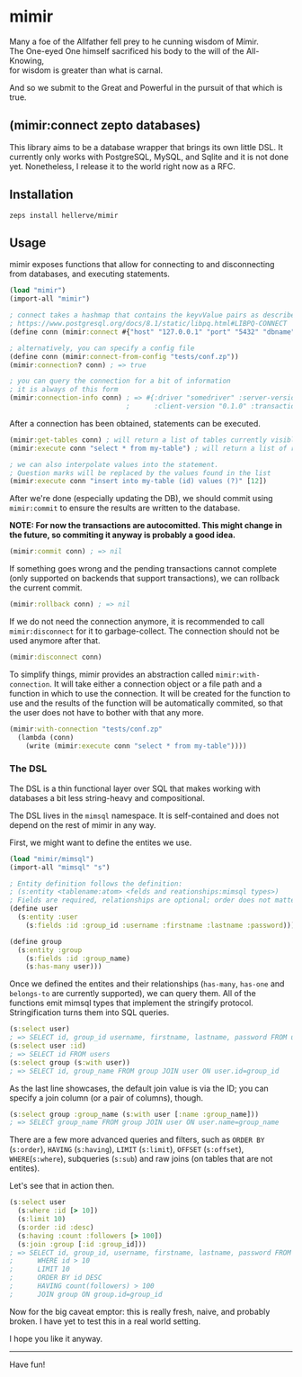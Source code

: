 # mimir

Many a foe of the Allfather fell prey to he cunning wisdom of Mímir.
<br/>
The One-eyed One himself sacrificed his body to the will of the All-Knowing,
<br/>
for wisdom is greater than what is carnal.

And so we submit to the Great and Powerful in the pursuit of that
which is true.

## (mimir:connect zepto databases)

This library aims to be a database wrapper that brings its own
little DSL. It currently only works with PostgreSQL, MySQL, and
Sqlite and it is not done yet. Nonetheless, I release it to the
world right now as a RFC.

## Installation

```
zeps install hellerve/mimir
```

## Usage

mimir exposes functions that allow for connecting to and disconnecting
from databases, and executing statements.

```clojure
(load "mimir")
(import-all "mimir")

; connect takes a hashmap that contains the keyvValue pairs as described in
; https://www.postgresql.org/docs/8.1/static/libpq.html#LIBPQ-CONNECT
(define conn (mimir:connect #{"host" "127.0.0.1" "port" "5432" "dbname" "mydb"}))

; alternatively, you can specify a config file
(define conn (mimir:connect-from-config "tests/conf.zp"))
(mimir:connection? conn) ; => true

; you can query the connection for a bit of information
; it is always of this form
(mimir:connection-info conn) ; => #{:driver "somedriver" :server-version "0.1.0"
                             ;      :client-version "0.1.0" :transaction-support #t}
```

After a connection has been obtained, statements can be executed.

```clojure
(mimir:get-tables conn) ; will return a list of tables currently visible
(mimir:execute conn "select * from my-table") ; will return a list of rows

; we can also interpolate values into the statement.
; Question marks will be replaced by the values found in the list
(mimir:execute conn "insert into my-table (id) values (?)" [12])
```

After we're done (especially updating the DB), we should commit using
`mimir:commit` to ensure the results are written to the database.

**NOTE: For now the transactions are autocomitted. This might change
in the future, so commiting it anyway is probably a good idea.**

```clojure
(mimir:commit conn) ; => nil
```

If something goes wrong and the pending transactions cannot complete
(only supported on backends that support transactions), we can rollback
the current commit.

```clojure
(mimir:rollback conn) ; => nil
```

If we do not need the connection anymore, it is recommended to call
`mimir:disconnect` for it to garbage-collect. The connection should
not be used anymore after that.

```clojure
(mimir:disconnect conn)
```

To simplify things, mimir provides an abstraction called `mimir:with-connection`.
It will take either a connection object or a file path and a function in which
to use the connection. It will be created for the function to use and the results
of the function will be automatically commited, so that the user does not have to
bother with that any more.

```clojure
(mimir:with-connection "tests/conf.zp"
  (lambda (conn)
    (write (mimir:execute conn "select * from my-table"))))
```

### The DSL

The DSL is a thin functional layer over SQL that makes working with databases
a bit less string-heavy and compositional.

The DSL lives in the `mimsql` namespace. It is self-contained and does not depend
on the rest of mimir in any way.

First, we might want to define the entites we use.

```clojure
(load "mimir/mimsql")
(import-all "mimsql" "s")

; Entity definition follows the definition:
; (s:entity <tablename:atom> <felds and reationships:mimsql types>)
; Fields are required, relationships are optional; order does not matter.
(define user
  (s:entity :user
    (s:fields :id :group_id :username :firstname :lastname :password)))

(define group
  (s:entity :group
    (s:fields :id :group_name)
    (s:has-many user)))
```

Once we defined the entites and their relationships (`has-many`, `has-one` and
`belongs-to` are currently supported), we can query them. All of the functions
emit mimsql types that implement the stringify protocol. Stringification turns
them into SQL queries.

```clojure
(s:select user)
; => SELECT id, group_id username, firstname, lastname, password FROM users
(s:select user :id)
; => SELECT id FROM users
(s:select group (s:with user))
; => SELECT id, group_name FROM group JOIN user ON user.id=group_id
```

As the last line showcases, the default join value is via the ID; you can
specify a join column (or a pair of columns), though.

```clojure
(s:select group :group_name (s:with user [:name :group_name]))
; => SELECT group_name FROM group JOIN user ON user.name=group_name
```

There are a few more advanced queries and filters, such as `ORDER BY` (`s:order`),
`HAVING` (`s:having`), `LIMIT` (`s:limit`), `OFFSET` (`s:offset`), `WHERE`(`s:where`),
subqueries (`s:sub`) and raw joins (on tables that are not entites).

Let's see that in action then.

```clojure
(s:select user
  (s:where :id [> 10])
  (s:limit 10)
  (s:order :id :desc)
  (s:having :count :followers [> 100])
  (s:join :group [:id :group_id]))
; => SELECT id, group_id, username, firstname, lastname, password FROM users
;      WHERE id > 10
;      LIMIT 10
;      ORDER BY id DESC
;      HAVING count(followers) > 100
;      JOIN group ON group.id=group_id
```

Now for the big caveat emptor: this is really fresh, naive, and probably broken.
I have yet to test this in a real world setting.

I hope you like it anyway.

<hr/>
Have fun!
